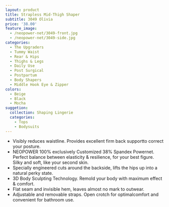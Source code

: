 ```yaml
---
layout: product
title: Strapless Mid-Thigh Shaper  
subtitle: 3049 Olivia
price: '38.00'
feature_image:
  - /neopower-net/3049-front.jpg
  - /neopower-net/3049-side.jpg
categories: 
  - The Upgraders
  - Tummy Waist
  - Rear & Hips
  - Thighs & Legs
  - Daily Use
  - Post Surgical
  - Postpartum
  - Body Shapers
  - Middle Hook Eye & Zipper
colors:
  - Beige
  - Black
  - Mocha
suggetion: 
  collection: Shaping Lingerie
  categories: 
    - Tops
    - Bodysuits
---
```


- Visibly reduces waistline. Provides excellent firm back supportto correct your posture. 
- NEOPOWER 100% exclusively Customized 38% Spandex Powernet. Perfect balance between elasticity & resilience, for your best figure. Silky and soft, like your second skin.
- Specially engineered cuts around the backside, lifts the hips up into a natural perky state.
- 3D Body Sculpting Technology. Remold your body with  maximum effect & comfort.
- Flat seam and invisible hem, leaves almost no mark to outwear.
- Adjustable and removable straps. Open crotch for optimalcomfort and convenient for bathroom use. 